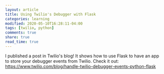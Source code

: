 ```yaml
---
layout: article
title: Using Twilio's Debugger with Flask
categories: learning
modified: 2020-05-10T16:28:11-04:00
tags: [twilio, python]
comments: true
share: true
read_time: true
---
```



I published a post in Twilio's blog! It shows how to use Flask to have an app to store your debugger events from Twilio. Check it out: https://www.twilio.com/blog/handle-twilio-debugger-events-python-flask